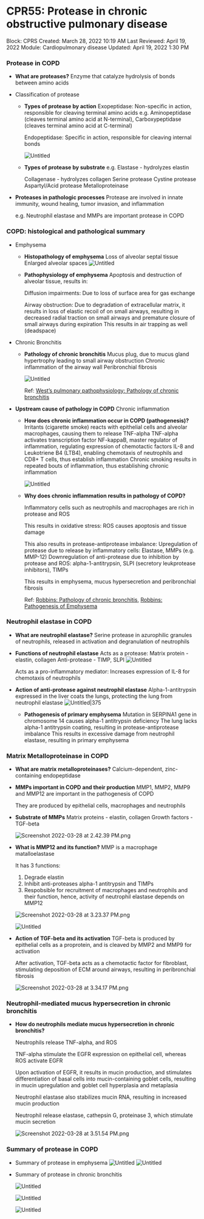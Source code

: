 # CPR55: Protease in chronic obstructive pulmonary disease

Block: CPRS
Created: March 28, 2022 10:19 AM
Last Reviewed: April 19, 2022
Module: Cardiopulmonary disease
Updated: April 19, 2022 1:30 PM

### Protease in COPD
- **What are proteases?**
    Enzyme that catalyze hydrolysis of bonds between amino acids
- Classification of protease
    - **Types of protease by action**
        Exopeptidase:
        Non-specific in action, responsible for cleaving terminal amino acids
        e.g. Aminopeptidase (cleaves terminal amino acid at N-terminal), Carboxypeptidase (cleaves terminal amino acid at C-terminal)
        
        Endopeptidase:
        Specific in action, responsible for cleaving internal bonds
        
        ![Untitled](CPR55%20Protease%20in%20chronic%20obstructive%20pulmonary%20di%2021b2e58ea2c241b99e97330c40fded52/Untitled.png)
    - **Types of protease by substrate**
        e.g. Elastase - hydrolyzes elastin
        
        Collagenase - hydrolyzes collagen
        Serine protease
        Cystine protease
        Aspartyl/Acid protease
        Metalloproteinase
- **Proteases in pathologic processes**
    Protease are involved in innate immunity, wound healing, tumor invasion, and inflammation
    
    e.g. Neutrophil elastase and MMPs are important protease in COPD

### COPD: histological and pathological summary
- Emphysema
    - **Histopathology of emphysema**
        Loss of alveolar septal tissue
        Enlarged alveolar spaces
        ![Untitled](CPR54%20Pathology%20of%20small%20airway%20diseases%206a27ace4105c4d698a43d8074c35db0b/Untitled%207.png)
    - **Pathophysiology of emphysema**
        Apoptosis and destruction of alveolar tissue, results in:
        
        Diffusion impairments:
        Due to loss of surface area for gas exchange
        
        Airway obstruction:
        Due to degradation of extracellular matrix, it results in loss of elastic recoil of on small airways, resulting in decreased radial traction on small airways and premature closure of small airways during expiration
        This results in air trapping as well (deadspace)
- Chronic Bronchitis
    - **Pathology of chronic bronchitis**
        Mucus plug, due to mucus gland hypertrophy leading to small airway obstruction
        Chronic inflammation of the airway wall
        Peribronchial fibrosis
        
        ![Untitled](CPR54%20Pathology%20of%20small%20airway%20diseases%206a27ace4105c4d698a43d8074c35db0b/Untitled%204.png)
        
        Ref: [West’s pulmonary pathophysiology: Pathology of chronic bronchitis](https://www.notion.so/West-s-pulmonary-pathophysiology-Pathology-of-chronic-bronchitis-510c7348caf0403ab4ea2a081cd99d65) 
- **Upstream cause of pathology in COPD**
    Chronic inflammation
    - **How does chronic inflammation occur in COPD (pathogenesis)?**
        Irritants (cigarette smoke) reacts with epithelial cells and alveolar macrophages, causing them to release TNF-alpha
        TNF-alpha  activates transcription factor NF-kappaB, master regulator of inflammation, regulating expression of chemotactic factors IL-8 and Leukotriene B4 (LTB4), enabling chemotaxis of neutrophils and CD8+ T cells, thus establish inflammation
        Chronic smoking results in repeated bouts of inflammation, thus establishing chronic inflammation
        
        ![Untitled](CPR55%20Protease%20in%20chronic%20obstructive%20pulmonary%20di%2021b2e58ea2c241b99e97330c40fded52/Untitled%201.png)
    - **Why does chronic inflammation results in pathology of COPD?**
        
        Inflammatory cells such as neutrophils and macrophages are rich in protease and ROS
        
        This results in oxidative stress:
        ROS causes apoptosis and tissue damage
        
        This also results in protease-antiprotease imbalance:
        Upregulation of protease due to release by inflammatory cells: Elastase, MMPs (e.g. MMP-12)
        Downregulation of anti-protease due to inhibition by protease and ROS: alpha-1-antitrypsin, SLPI (secretory leukprotease inhibitors), TIMPs
        
        This results in emphysema, mucus hypersecretion and peribronchial fibrosis
        
        Ref: [Robbins: Pathology of chronic bronchitis](https://www.notion.so/Robbins-Pathology-of-chronic-bronchitis-61ac5e01478b49ac856aa5a89f615d94), [Robbins: Pathogenesis of Emphysema](https://www.notion.so/Robbins-Pathogenesis-of-Emphysema-a9d50da8722f47e2a800de9a8c1c975d) 

### Neutrophil elastase in COPD
- **What are neutrophil elastase?**
    Serine protease in azurophilic granules of neutrophils, released in activation and degranulation of neutrophils  
- **Functions of neutrophil elastase**
    Acts as a protease:
    Matrix protein - elastin, collagen
    Anti-protease - TIMP, SLPI
    ![Untitled](CPR55%20Protease%20in%20chronic%20obstructive%20pulmonary%20di%2021b2e58ea2c241b99e97330c40fded52/Untitled%202.png)
    
    Acts as a pro-inflammatory mediator:
    Increases expression of IL-8 for chemotaxis of neutrophils
- **Action of anti-protease against neutrophil elastase**
    Alpha-1-antitrypsin expressed in the liver coats the lungs, protecting the lung from neutrophil elastase
    ![Untitled|375](CPR55%20Protease%20in%20chronic%20obstructive%20pulmonary%20di%2021b2e58ea2c241b99e97330c40fded52/Untitled%203.png)
    - **Pathogenesis of primary emphysema**
        Mutation in SERPINA1 gene in chromosome 14 causes alpha-1 antitrypsin deficiency
        The lung lacks alpha-1 antitrypsin coating, resulting in protease-antiprotease imbalance
        This results in excessive damage from neutrophil elastase, resulting in primary emphysema

### Matrix Metalloproteinase in COPD
- **What are matrix metalloproteinases?**
    Calcium-dependent, zinc-containing endopeptidase
- **MMPs important in COPD and their production**
    MMP1, MMP2, MMP9 and MMP12 are important in the pathogenesis of COPD
    
    They are produced by epithelial cells, macrophages and neutrophils
- **Substrate of MMPs**
    Matrix proteins - elastin, collagen
    Growth factors - TGF-beta
    
    ![Screenshot 2022-03-28 at 2.42.39 PM.png](CPR55%20Protease%20in%20chronic%20obstructive%20pulmonary%20di%2021b2e58ea2c241b99e97330c40fded52/Screenshot_2022-03-28_at_2.42.39_PM.png)
- **What is MMP12 and its function?**
    MMP is a macrophage matalloelastase
    
    It has 3 functions:
    1. Degrade elastin
    2. Inhibit anti-proteases alpha-1 antitrypsin and TIMPs
    3. Respobsible for recruitment of macrophages and neutrophils and their function, hence, activity of neutrophil elastase depends on MMP12
    
    ![Screenshot 2022-03-28 at 3.23.37 PM.png](CPR55%20Protease%20in%20chronic%20obstructive%20pulmonary%20di%2021b2e58ea2c241b99e97330c40fded52/Screenshot_2022-03-28_at_3.23.37_PM.png)
    
    ![Untitled](CPR55%20Protease%20in%20chronic%20obstructive%20pulmonary%20di%2021b2e58ea2c241b99e97330c40fded52/Untitled%204.png)
- **Action of TGF-beta and its activation**
    TGF-beta is produced by epithelial cells as a proprotein, and is cleaved by MMP2 and MMP9 for activation
    
    After activation, TGF-beta acts as a chemotactic factor for fibroblast, stimulating deposition of ECM around airways, resulting in peribronchial fibrosis
    
    ![Screenshot 2022-03-28 at 3.34.17 PM.png](CPR55%20Protease%20in%20chronic%20obstructive%20pulmonary%20di%2021b2e58ea2c241b99e97330c40fded52/Screenshot_2022-03-28_at_3.34.17_PM.png)

### Neutrophil-mediated mucus hypersecretion in chronic bronchitis
- **How do neutrophils mediate mucus hypersecretion in chronic bronchitis?**
    
    Neutrophils release TNF-alpha, and ROS
    
    TNF-alpha stimulate the EGFR expression on epithelial cell, whereas ROS activate EGFR
    
    Upon activation of EGFR, it results in mucin production, and stimulates differentiation of basal cells into mucin-containing goblet cells, resulting in mucin upregulation and goblet cell hyperplasia and metaplasia
    
    Neutrophil elastase also stabilizes mucin RNA, resulting in increased mucin production
    
    Neutrophil release elastase, cathepsin G, proteinase 3, which stimulate mucin secretion
    
    ![Screenshot 2022-03-28 at 3.51.54 PM.png](CPR55%20Protease%20in%20chronic%20obstructive%20pulmonary%20di%2021b2e58ea2c241b99e97330c40fded52/Screenshot_2022-03-28_at_3.51.54_PM.png)

### Summary of protease in COPD
- Summary of protease in emphysema
    ![Untitled](CPR55%20Protease%20in%20chronic%20obstructive%20pulmonary%20di%2021b2e58ea2c241b99e97330c40fded52/Untitled%205.png)
    ![Untitled](CPR55%20Protease%20in%20chronic%20obstructive%20pulmonary%20di%2021b2e58ea2c241b99e97330c40fded52/Untitled%206.png)
- Summary of protease in chronic bronchitis
    
    ![Untitled](CPR55%20Protease%20in%20chronic%20obstructive%20pulmonary%20di%2021b2e58ea2c241b99e97330c40fded52/Untitled%207.png)
    
    ![Untitled](CPR55%20Protease%20in%20chronic%20obstructive%20pulmonary%20di%2021b2e58ea2c241b99e97330c40fded52/Untitled%208.png)
    
    ![Untitled](CPR55%20Protease%20in%20chronic%20obstructive%20pulmonary%20di%2021b2e58ea2c241b99e97330c40fded52/Untitled%209.png)